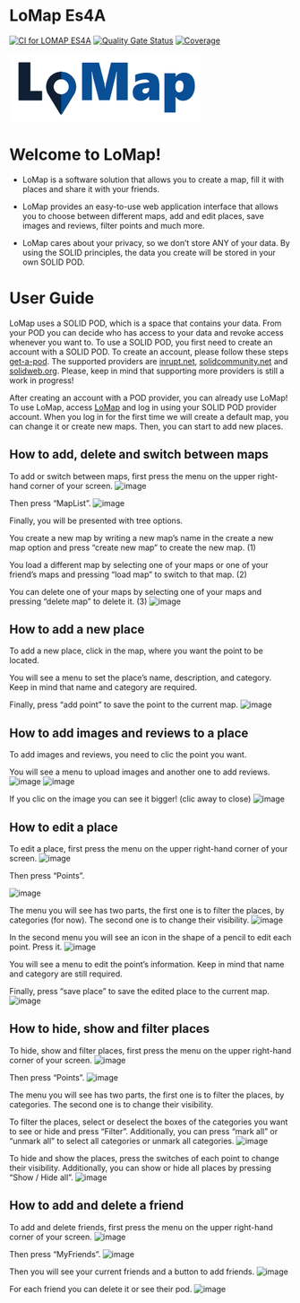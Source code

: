 # LoMap Es4A

[![CI for LOMAP ES4A](https://github.com/Arquisoft/lomap_es4a/actions/workflows/lomap_es4a.yml/badge.svg)](https://github.com/Arquisoft/lomap_es4a/actions/workflows/lomap_es4a.yml)
[![Quality Gate Status](https://sonarcloud.io/api/project_badges/measure?project=Arquisoft_lomap_es4a&metric=alert_status)](https://sonarcloud.io/summary/new_code?id=Arquisoft_lomap_es4a)
[![Coverage](https://sonarcloud.io/api/project_badges/measure?project=Arquisoft_lomap_es4a&metric=coverage)](https://sonarcloud.io/summary/new_code?id=Arquisoft_lomap_es4a)

<p float="left">
<img src="./docs/images/lomapLogo.png">
</p>

# Welcome to LoMap!

- LoMap is a software solution that allows you to create a map, fill it with places and share it with your friends.

- LoMap provides an easy-to-use web application interface that allows you to choose between different maps, add and edit places, save images and reviews, filter points and much more.

- LoMap cares about your privacy, so we don’t store ANY of your data. By using the SOLID principles, the data you create will be stored in your own SOLID POD.

# User Guide

LoMap uses a SOLID POD, which is a space that contains your data. From your POD you can decide who has access to your data and revoke access whenever you want to.
To use a SOLID POD, you first need to create an account with a SOLID POD. To create an account, please follow these steps [get-a-pod](https://solidproject.org/users/get-a-pod). The supported providers are [inrupt.net](https://inrupt.net/), [solidcommunity.net](https://solidcommunity.net/) and [solidweb.org](https://solidweb.org/). Please, keep in mind that supporting more providers is still a work in progress!

After creating an account with a POD provider, you can already use LoMap! To use LoMap, access [LoMap](https://gonzalo-rr.github.io/lomap_es4a/) and log in using your SOLID POD provider account. When you log in for the first time we will create a default map, you can change it or create new maps. Then, you can start to add new places.

## How to add, delete and switch between maps
To add or switch between maps, first press the menu on the upper right-hand corner of your screen.
![image](https://user-images.githubusercontent.com/98962656/236052651-5e306d77-89a6-4b98-ae19-34440f4498a7.png)

Then press “MapList”.
![image](https://user-images.githubusercontent.com/98962656/236052937-84c9d947-5423-4d00-85ea-068237b43202.png)

Finally, you will be presented with tree options.

You create a new map by writing a new map’s name in the create a new map option and press “create new map” to create the new map. (1)

You load a different map by selecting one of your maps or one of your friend’s maps and pressing “load map” to switch to that map. (2)

You can delete one of your maps by selecting one of your maps and pressing “delete map” to delete it. (3)
![image](https://user-images.githubusercontent.com/98962656/236053404-3d5b6700-506c-49fc-99e6-a75983811c0b.png)

## How to add a new place
To add a new place, click in the map, where you want the point to be located.

You will see a menu to set the place’s name, description, and category. Keep in mind that name and category are required.

Finally, press “add point” to save the point to the current map.
![image](https://user-images.githubusercontent.com/98962656/236054244-51755ad3-87e4-47b0-90b7-b3e97fc0a7c7.png)

## How to add images and reviews to a place
To add images and reviews, you need to clic the point you want.

You will see a menu to upload images and another one to add reviews.
![image](https://user-images.githubusercontent.com/98962656/236055331-be4fd377-1f72-40cc-b7fe-b964bfe0052f.png)
![image](https://user-images.githubusercontent.com/98962656/236055740-ad921f50-7015-45f6-a8c1-edc191937c61.png)

If you clic on the image you can see it bigger! (clic away to close)
![image](https://user-images.githubusercontent.com/98962656/236055864-53c0e28f-4016-4343-8b5d-649dbc43e3bf.png)

## How to edit a place
To edit a place, first press the menu on the upper right-hand corner of your screen.
![image](https://user-images.githubusercontent.com/98962656/236052651-5e306d77-89a6-4b98-ae19-34440f4498a7.png)

Then press “Points”.

![image](https://user-images.githubusercontent.com/98962656/236056077-f3051942-9e0f-4787-a814-8a9d85f9ff64.png)

The menu you will see has two parts, the first one is to filter the places, by categories (for now). The second one is to change their visibility.
![image](https://user-images.githubusercontent.com/98962656/236056353-ed798542-3863-44ef-af16-594b94574c0e.png)

In the second menu you will see an icon in the shape of a pencil to edit each point. Press it.
![image](https://user-images.githubusercontent.com/98962656/236056629-576962ac-35c3-46cc-80e6-7816667df856.png)

You will see a menu to edit the point’s information. Keep in mind that name and category are still required.

Finally, press “save place” to save the edited place to the current map.
![image](https://user-images.githubusercontent.com/98962656/236056845-665d81b0-7dfb-41a7-ae98-fac0fd9229e2.png)

## How to hide, show and filter places
To hide, show and filter places, first press the menu on the upper right-hand corner of your screen.
![image](https://user-images.githubusercontent.com/98962656/236052651-5e306d77-89a6-4b98-ae19-34440f4498a7.png)

Then press “Points”.
![image](https://user-images.githubusercontent.com/98962656/236056077-f3051942-9e0f-4787-a814-8a9d85f9ff64.png)

The menu you will see has two parts, the first one is to filter the places, by categories. The second one is to change their visibility.

To filter the places, select or deselect the boxes of the categories you want to see or hide and press “Filter”. Additionally, you can press “mark all” or “unmark all” to select all categories or unmark all categories.
![image](https://user-images.githubusercontent.com/98962656/236057917-4593a67f-be6c-4c68-ab8a-860b13a60368.png)

To hide and show the places, press the switches of each point to change their visibility. Additionally, you can show or hide all places by pressing “Show / Hide all”.
![image](https://user-images.githubusercontent.com/98962656/236058438-9a1c7e13-8b79-46c4-b17c-4ead97380e2f.png)

## How to add and delete a friend
To add and delete friends, first press the menu on the upper right-hand corner of your screen.
![image](https://user-images.githubusercontent.com/98962656/236052651-5e306d77-89a6-4b98-ae19-34440f4498a7.png)

Then press “MyFriends”.
![image](https://user-images.githubusercontent.com/98962656/236058635-9ef53495-1f9c-44cd-883f-3bb64a04d571.png)

Then you will see your current friends and a button to add friends.
![image](https://user-images.githubusercontent.com/98962656/236058747-d7f948e3-ff71-4538-9e8c-e56e09b724ae.png)

For each friend you can delete it or see their pod.
![image](https://user-images.githubusercontent.com/98962656/236058832-d8a0da27-e22d-47f3-bef8-edddc1b3a697.png)
